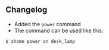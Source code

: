 ## Changelog

- Added the `power` command
- The command can be used like this:

```bash
$ shome power on desk_lamp
```
